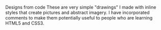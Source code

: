 Designs from code
These are very simple "drawings" I made with inline styles that create pictures and abstract imagery. I have incorporated comments to make them potentially useful to people who are learning HTML5 and CSS3. 
